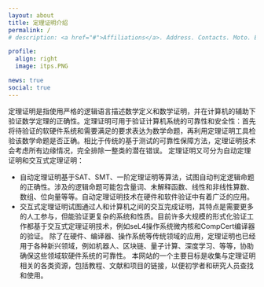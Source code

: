 ```yaml
---
layout: about
title: 定理证明介绍
permalink: /
# description: <a href="#">Affiliations</a>. Address. Contacts. Moto. Etc.

profile:
  align: right
  image: itps.PNG

news: true
social: true
---
```


<!-- Write your biography here. Tell the world about yourself. Link to your favorite [subreddit](http://reddit.com){:target="\_blank"}. You can put a picture in, too. The code is already in, just name your picture `prof_pic.jpg` and put it in the `img/` folder.

Put your address / P.O. box / other info right below your picture. You can also disable any these elements by editing `profile` property of the YAML header of your `_pages/about.md`. Edit `_bibliography/papers.bib` and Jekyll will render your [publications page](/al-folio/publications/) automatically.

Link to your social media connections, too. This theme is set up to use [Font Awesome icons](http://fortawesome.github.io/Font-Awesome/){:target="\_blank"} and [Academicons](https://jpswalsh.github.io/academicons/){:target="\_blank"}, like the ones below. Add your Facebook, Twitter, LinkedIn, Google Scholar, or just disable all of them. -->
<!--
中国定理证明开放社区是国内定理证明爱好者、学者、研究人员的交流平台。开放社区会定期组织线上、线下活动，供各社区成员交流在定理证明领域的经验、收获和新成果，社区也会邀请学者向社区成员介绍相关领域的新突破、新理论、新工具、新动向。广大定理证明爱好者可以通过社区的官网获取定理证明的相关资源，其中收录了Coq、Isabelle、Lean等定理证明工具的入门资料，定理证明项目信息与检索，以及相关学术论文的索引。
-->

定理证明是指使用严格的逻辑语言描述数学定义和数学证明，并在计算机的辅助下验证数学定理的正确性。定理证明可用于验证计算机系统的可靠性和安全性：首先将待验证的软硬件系统和需要满足的要求表达为数学命题，再利用定理证明工具检验该数学命题是否正确。相比于传统的基于测试的可靠性保障方法，定理证明技术会考虑所有边缘情况，完全排除一整类的潜在错误。
定理证明又可分为自动定理证明和交互式定理证明：
-	自动定理证明基于SAT、SMT、一阶定理证明等算法，试图自动判定逻辑命题的正确性。涉及的逻辑命题可能包含量词、未解释函数、线性和非线性算数、数组、位向量等等。自动定理证明技术在硬件和软件验证中有着广泛的应用。
-	交互式定理证明试图通过人和计算机之间的交互完成证明，其特点是需要更多的人工参与，但能验证更复杂的系统和性质。目前许多大规模的形式化验证工作都基于交互式定理证明技术，例如seL4操作系统微内核和CompCert编译器的验证。
除了在硬件、编译器、操作系统等传统领域的应用，定理证明也已经用于各种新兴领域，例如机器人、区块链、量子计算、深度学习、等等，协助确保这些领域软硬件系统的可靠性。
本网站的一个主要目标是收集与定理证明相关的各类资源，包括教程、文献和项目的链接，以便初学者和研究人员查找和使用。

